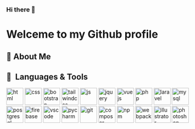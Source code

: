 ### Hi there 👋
<h1>Welceme to my Github profile </h1>

<!--
**hsyntrkz87/hsyntrkz87** is a ✨ _special_ ✨ repository because its `README.md` (this file) appears on your GitHub profile.

Here are some ideas to get you started:

- 🔭 I’m currently working on ...
- 🌱 I’m currently learning ...
- 👯 I’m looking to collaborate on ...
- 🤔 I’m looking for help with ...
- 💬 Ask me about ...
- 📫 How to reach me: ...
- 😄 Pronouns: ...
- ⚡ Fun fact: ...
-->

<h2>🔭 About Me </h2>

<h2> 🚀 &nbsp;Languages & Tools </h2>
<p align="left">


          

<img src="https://cdn.jsdelivr.net/gh/devicons/devicon/icons/html5/html5-plain-wordmark.svg" alt="html" width="45" height="45"/>          
<img src="https://cdn.jsdelivr.net/gh/devicons/devicon/icons/css3/css3-original-wordmark.svg" alt="css" width="45" height="45"/>          
<img src="https://cdn.jsdelivr.net/gh/devicons/devicon/icons/bootstrap/bootstrap-original.svg"  alt="bootstrap" width="45" height="45"/>
<img src="https://cdn.jsdelivr.net/gh/devicons/devicon/icons/tailwindcss/tailwindcss-plain.svg" alt="tailwindcss" width="45" height="45"/>
<img src="https://cdn.jsdelivr.net/gh/devicons/devicon/icons/javascript/javascript-original.svg" alt="js" width="45" height="45"/>
<img src="https://cdn.jsdelivr.net/gh/devicons/devicon/icons/jquery/jquery-original-wordmark.svg" alt="jquery" width="45" height="45"/>          
<img src="https://cdn.jsdelivr.net/gh/devicons/devicon/icons/vuejs/vuejs-original.svg" alt="vuejs" width="45" height="45"/>         
<img src="https://cdn.jsdelivr.net/gh/devicons/devicon/icons/php/php-plain.svg" alt="php" width="45" height="45"/>
<img src="https://cdn.jsdelivr.net/gh/devicons/devicon/icons/laravel/laravel-plain.svg" alt="laravel" width="45" height="45"/>                   
<img src="https://cdn.jsdelivr.net/gh/devicons/devicon/icons/mysql/mysql-original-wordmark.svg" alt="mysql" width="45" height="45"/>         
<img src="https://cdn.jsdelivr.net/gh/devicons/devicon/icons/postgresql/postgresql-original.svg" alt="postgresql" width="45" height="45"/>          
<img src="https://cdn.jsdelivr.net/gh/devicons/devicon/icons/firebase/firebase-plain.svg" alt="firebase" width="45" height="45"/>          
<img src="https://cdn.jsdelivr.net/gh/devicons/devicon/icons/vscode/vscode-original.svg" alt="vscode" width="45" height="45"/>  
<img src="https://cdn.jsdelivr.net/gh/devicons/devicon/icons/pycharm/pycharm-original.svg" alt="pycharm" width="45" height="45"/>  
<img src="https://cdn.jsdelivr.net/gh/devicons/devicon/icons/git/git-original.svg" alt="git" width="45" height="45"/>
<img src="https://cdn.jsdelivr.net/gh/devicons/devicon/icons/composer/composer-original.svg" alt="composer" width="45" height="45"/>      
<img src="https://cdn.jsdelivr.net/gh/devicons/devicon/icons/npm/npm-original-wordmark.svg" alt="npm" width="45" height="45"/>
<img src="https://cdn.jsdelivr.net/gh/devicons/devicon/icons/webpack/webpack-original.svg" alt="webpack" width="45" height="45"/>                    
<img src="https://cdn.jsdelivr.net/gh/devicons/devicon/icons/illustrator/illustrator-plain.svg" alt="illustrator" width="45" height="45"/>
<img src="https://cdn.jsdelivr.net/gh/devicons/devicon/icons/photoshop/photoshop-plain.svg" alt="photoshop" width="45" height="45"//>
          
</p>
